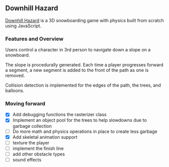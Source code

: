 ## Downhill Hazard

[Downhill Hazard](https://axadn.github.io/downhill-hazard/public) is a 3D snowboarding game with physics built from scratch using JavaScript.


### Features and Overview
Users control a character in 3rd person to navigate down a slope on a snowboard.

The slope is procedurally generated. Each time a player progresses forward a segment,
a new segment is added to the front of the path as one is removed.

Collision detection is implemented for the edges of the path, the trees, and balloons.


### Moving forward
- [x] Add debugging functions the rasterizer class 
- [x] Implement an object pool for the trees to help slowdowns due to garbage collection
- [ ] Do more math and physics operations in place to create less garbage
- [x] Add skeletal animation support
- [ ] texture the player
- [ ] implement the finish line
- [ ] add other obstacle types
- [ ] sound effects

